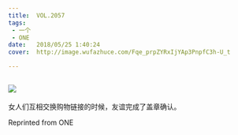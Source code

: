 ```yaml
---
title:	VOL.2057
tags:
 - 一个
 - ONE
date:	2018/05/25 1:40:24
cover:	http://image.wufazhuce.com/Fqe_prpZYRxIjYAp3PnpfC3h-U_t

---
```

![](http://image.wufazhuce.com/Fqe_prpZYRxIjYAp3PnpfC3h-U_t)
---

女人们互相交换购物链接的时候，友谊完成了盖章确认。
 
Reprinted from ONE
